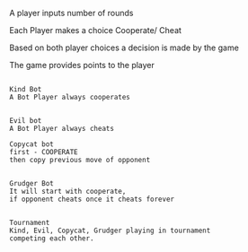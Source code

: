 

A player inputs number of rounds

Each Player makes a choice Cooperate/ Cheat

Based on both player choices a decision is made by the game

The game provides points to the player


~~~~~~~~~~~~~~~~~~~

Kind Bot
A Bot Player always cooperates

~~~~~~~~~~~~~~~~~~~

~~~~~~~~~~~~~~~~~~~

Evil bot
A Bot Player always cheats

~~~~~~~~~~~~~~~~~~~

~~~~~~~~~~~~~~~~~~~
Copycat bot
first - COOPERATE
then copy previous move of opponent

~~~~~~~~~~~~~~~~~~~
~~~~~~~~~~~~~~~~~~~

Grudger Bot
It will start with cooperate,
if opponent cheats once it cheats forever

~~~~~~~~~~~~~~~~~~~
~~~~~~~~~~~~~~~~~~~

Tournament
Kind, Evil, Copycat, Grudger playing in tournament 
competing each other.

~~~~~~~~~~~~~~~~~~~
